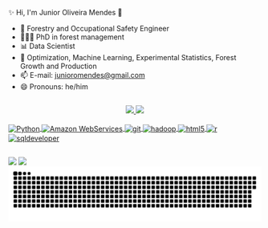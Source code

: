 ✨ Hi, I'm Junior Oliveira Mendes 👋

- 🌲 Forestry and Occupational Safety Engineer
- 👨🏾‍🎓 PhD in forest management
- 📊 Data Scientist
- 💬 Optimization, Machine Learning, Experimental Statistics, Forest Growth and Production
- 📫 E-mail: junioromendes@gmail.com
- 😄 Pronouns: he/him

##

<div align="center">
  <a href="https://github.com/junioromendes">
  <img height="140em" src="https://github-readme-stats.vercel.app/api?username=junioromendes&show_icons=true&theme=merko&include_all_commits=true&count_private=true">
  <img height="140em" src="https://github-readme-stats.vercel.app/api/top-langs/?username=junioromendes&layout=compact&langs_count=7&theme=merko">
</div>

<div style="display: inline_block"><br>
  <img align="center" alt="Python" height="30" width="40" src="https://cdn.jsdelivr.net/gh/devicons/devicon@latest/icons/python/python-original.svg">
  <img align="center" alt="Amazon WebServices" height="30" width="40" src="https://cdn.jsdelivr.net/gh/devicons/devicon@latest/icons/amazonwebservices/amazonwebservices-plain-wordmark.svg">
  <img align="center" alt="git" height="30" width="40" src="https://cdn.jsdelivr.net/gh/devicons/devicon@latest/icons/git/git-plain-wordmark.svg">
  <img align="center" alt="hadoop" height="30" width="40" src="https://cdn.jsdelivr.net/gh/devicons/devicon@latest/icons/hadoop/hadoop-original.svg">
  <img align="center" alt="html5" height="30" width="40" src="https://cdn.jsdelivr.net/gh/devicons/devicon@latest/icons/html5/html5-plain-wordmark.svg">
  <img align="center" alt="r" height="30" width="40" src="https://cdn.jsdelivr.net/gh/devicons/devicon@latest/icons/r/r-plain.svg">
  <img align="center" alt="sqldeveloper" height="30" width="40" src="https://cdn.jsdelivr.net/gh/devicons/devicon@latest/icons/sqldeveloper/sqldeveloper-original.svg">
</div>

##
  <div> 
  <a href = "mailto:junioromendes@gmail.com"><img src="https://img.shields.io/badge/-Gmail-%23333?style=for-the-badge&logo=gmail&logoColor=white" target="_blank"></a>
  <a href="https://www.linkedin.com/in/junior-oliveira-mendes-7aaa6136/" target="_blank"><img src="https://img.shields.io/badge/-LinkedIn-%230077B5?style=for-the-badge&logo=linkedin&logoColor=white" target="blank"></a> 

 
<picture>
  <source media="(prefers-color-scheme: dark)" srcset="https://raw.githubusercontent.com/junioromendes/junioromendes/output/github-contribution-grid-snake-dark.svg">
  <source media="(prefers-color-scheme: light)" srcset="https://raw.githubusercontent.com/junioromendes/junioromendes/output/github-contribution-grid-snake.svg">
  <img alt="github contribution grid snake animation" src="https://raw.githubusercontent.com/junioromendes/junioromendes/output/github-contribution-grid-snake.svg">
</picture>

</div>
